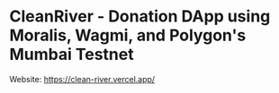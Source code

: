 # CleanRiver - Donation DApp using Moralis, Wagmi, and Polygon's Mumbai Testnet 

Website: https://clean-river.vercel.app/
